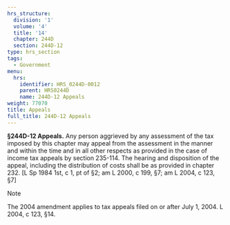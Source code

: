 ```yaml
---
hrs_structure:
  division: '1'
  volume: '4'
  title: '14'
  chapter: 244D
  section: 244D-12
type: hrs_section
tags:
  - Government
menu:
  hrs:
    identifier: HRS_0244D-0012
    parent: HRS0244D
    name: 244D-12 Appeals
weight: 77070
title: Appeals
full_title: 244D-12 Appeals
---
```

**§244D-12 Appeals.** Any person aggrieved by any assessment of the tax imposed by this chapter may appeal from the assessment in the manner and within the time and in all other respects as provided in the case of income tax appeals by section 235-114\. The hearing and disposition of the appeal, including the distribution of costs shall be as provided in chapter 232\. [L Sp 1984 1st, c 1, pt of §2; am L 2000, c 199, §7; am L 2004, c 123, §7]

Note

The 2004 amendment applies to tax appeals filed on or after July 1, 2004\. L 2004, c 123, §14.
